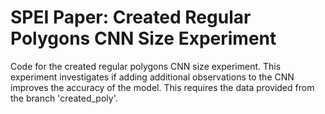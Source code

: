 # SPEI Paper: Created Regular Polygons CNN Size Experiment
Code for the created regular polygons CNN size experiment.  This experiment investigates if adding additional observations to the CNN improves the accuracy of the model.  This requires the data provided from the branch 'created_poly'.
